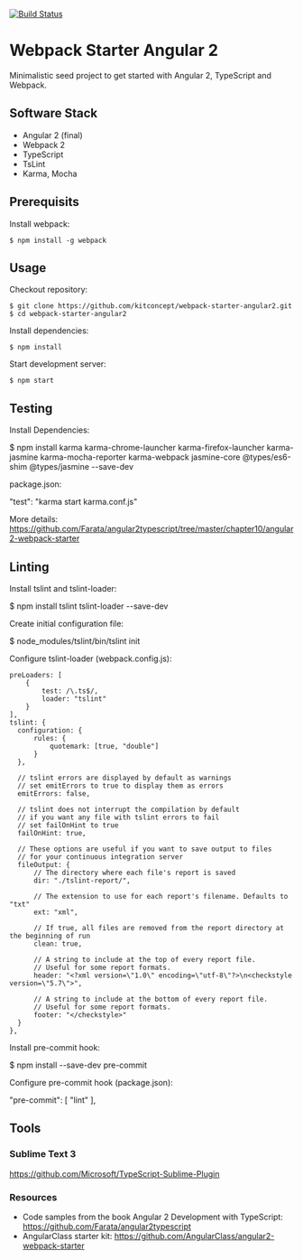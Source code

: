 [![Build Status](https://travis-ci.org/kitconcept/webpack-starter-angular2.svg?branch=master)](https://travis-ci.org/kitconcept/webpack-starter-angular2)

# Webpack Starter Angular 2

Minimalistic seed project to get started with Angular 2, TypeScript and Webpack.

## Software Stack

- Angular 2 (final)
- Webpack 2
- TypeScript
- TsLint
- Karma, Mocha

## Prerequisits

Install webpack:

    $ npm install -g webpack

## Usage

Checkout repository:

    $ git clone https://github.com/kitconcept/webpack-starter-angular2.git
    $ cd webpack-starter-angular2

Install dependencies:

    $ npm install

Start development server:

    $ npm start


## Testing

Install Dependencies:

  $ npm install karma karma-chrome-launcher karma-firefox-launcher karma-jasmine karma-mocha-reporter karma-webpack jasmine-core @types/es6-shim @types/jasmine --save-dev

package.json:

  "test": "karma start karma.conf.js"


More details: https://github.com/Farata/angular2typescript/tree/master/chapter10/angular2-webpack-starter

## Linting

Install tslint and tslint-loader:

  $ npm install tslint tslint-loader --save-dev

Create initial configuration file:

  $ node_modules/tslint/bin/tslint init

Configure tslint-loader (webpack.config.js):

    preLoaders: [
        {
            test: /\.ts$/,
            loader: "tslint"
        }
    ],
    tslint: {
      configuration: {
          rules: {
              quotemark: [true, "double"]
          }
      },

      // tslint errors are displayed by default as warnings
      // set emitErrors to true to display them as errors
      emitErrors: false,

      // tslint does not interrupt the compilation by default
      // if you want any file with tslint errors to fail
      // set failOnHint to true
      failOnHint: true,

      // These options are useful if you want to save output to files
      // for your continuous integration server
      fileOutput: {
          // The directory where each file's report is saved
          dir: "./tslint-report/",

          // The extension to use for each report's filename. Defaults to "txt"
          ext: "xml",

          // If true, all files are removed from the report directory at the beginning of run
          clean: true,

          // A string to include at the top of every report file.
          // Useful for some report formats.
          header: "<?xml version=\"1.0\" encoding=\"utf-8\"?>\n<checkstyle version=\"5.7\">",

          // A string to include at the bottom of every report file.
          // Useful for some report formats.
          footer: "</checkstyle>"
      }
    },
Install pre-commit hook:

  $ npm install --save-dev pre-commit

Configure pre-commit hook (package.json):

  "pre-commit": [
    "lint"
  ],

## Tools

### Sublime Text 3

https://github.com/Microsoft/TypeScript-Sublime-Plugin

### Resources

- Code samples from the book Angular 2 Development with TypeScript: https://github.com/Farata/angular2typescript
- AngularClass starter kit: https://github.com/AngularClass/angular2-webpack-starter
